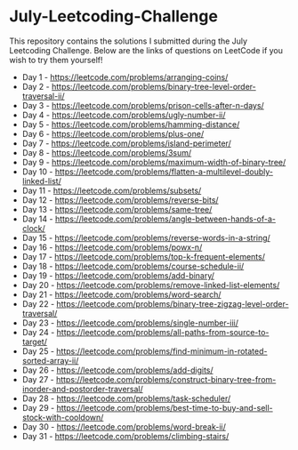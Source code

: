 # July-Leetcoding-Challenge

This repository contains the solutions I submitted during the July Leetcoding Challenge. Below are the links of questions on LeetCode if you wish to try them yourself!

* Day 1 - https://leetcode.com/problems/arranging-coins/
* Day 2 - https://leetcode.com/problems/binary-tree-level-order-traversal-ii/
* Day 3 - https://leetcode.com/problems/prison-cells-after-n-days/
* Day 4 - https://leetcode.com/problems/ugly-number-ii/
* Day 5 - https://leetcode.com/problems/hamming-distance/
* Day 6 - https://leetcode.com/problems/plus-one/
* Day 7 - https://leetcode.com/problems/island-perimeter/
* Day 8 - https://leetcode.com/problems/3sum/
* Day 9 - https://leetcode.com/problems/maximum-width-of-binary-tree/
* Day 10 - https://leetcode.com/problems/flatten-a-multilevel-doubly-linked-list/
* Day 11 - https://leetcode.com/problems/subsets/
* Day 12 - https://leetcode.com/problems/reverse-bits/
* Day 13 - https://leetcode.com/problems/same-tree/
* Day 14 - https://leetcode.com/problems/angle-between-hands-of-a-clock/
* Day 15 - https://leetcode.com/problems/reverse-words-in-a-string/
* Day 16 - https://leetcode.com/problems/powx-n/
* Day 17 - https://leetcode.com/problems/top-k-frequent-elements/
* Day 18 - https://leetcode.com/problems/course-schedule-ii/
* Day 19 - https://leetcode.com/problems/add-binary/
* Day 20 - https://leetcode.com/problems/remove-linked-list-elements/
* Day 21 - https://leetcode.com/problems/word-search/
* Day 22 - https://leetcode.com/problems/binary-tree-zigzag-level-order-traversal/
* Day 23 - https://leetcode.com/problems/single-number-iii/
* Day 24 - https://leetcode.com/problems/all-paths-from-source-to-target/ 
* Day 25 - https://leetcode.com/problems/find-minimum-in-rotated-sorted-array-ii/
* Day 26 - https://leetcode.com/problems/add-digits/
* Day 27 - https://leetcode.com/problems/construct-binary-tree-from-inorder-and-postorder-traversal/
* Day 28 - https://leetcode.com/problems/task-scheduler/
* Day 29 - https://leetcode.com/problems/best-time-to-buy-and-sell-stock-with-cooldown/
* Day 30 - https://leetcode.com/problems/word-break-ii/
* Day 31 - https://leetcode.com/problems/climbing-stairs/
